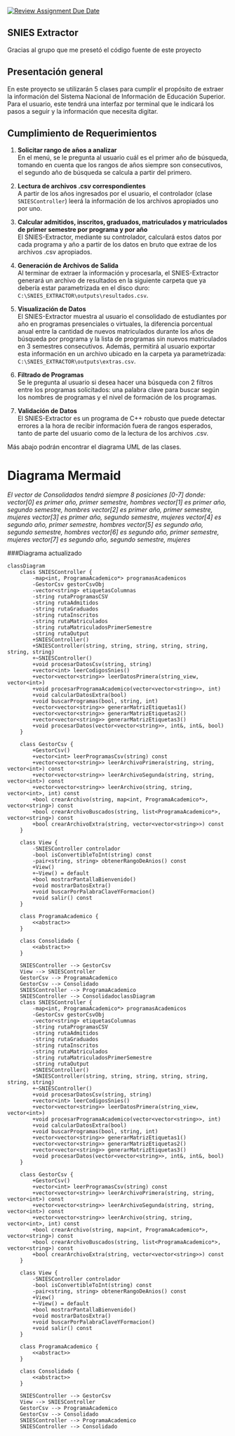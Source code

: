 [![Review Assignment Due Date](https://classroom.github.com/assets/deadline-readme-button-22041afd0340ce965d47ae6ef1cefeee28c7c493a6346c4f15d667ab976d596c.svg)](https://classroom.github.com/a/QApazJy0)

## SNIES Extractor
Gracias al grupo que me presetó el código fuente de este proyecto

## Presentación general
En este proyecto se utilizarán 5 clases para cumplir el propósito de extraer la información del Sistema Nacional de Información de Educación Superior. Para el usuario, este tendrá una interfaz por terminal que le indicará los pasos a seguir y la información que necesita digitar.

## Cumplimiento de Requerimientos

1. **Solicitar rango de años a analizar**  
   En el menú, se le pregunta al usuario cuál es el primer año de búsqueda, tomando en cuenta que los rangos de años siempre son consecutivos, el segundo año de búsqueda se calcula a partir del primero.

2. **Lectura de archivos .csv correspondientes**  
   A partir de los años ingresados por el usuario, el controlador (clase `SNIESController`) leerá la información de los archivos apropiados uno por uno.

3. **Calcular admitidos, inscritos, graduados, matriculados y matriculados de primer semestre por programa y por año**  
   El SNIES-Extractor, mediante su controlador, calculará estos datos por cada programa y año a partir de los datos en bruto que extrae de los archivos .csv apropiados.

4. **Generación de Archivos de Salida**  
   Al terminar de extraer la información y procesarla, el SNIES-Extractor generará un archivo de resultados en la siguiente carpeta que ya debería estar parametrizada en el disco duro:  
   `C:\SNIES_EXTRACTOR\outputs\resultados.csv`.

5. **Visualización de Datos**  
   El SNIES-Extractor muestra al usuario el consolidado de estudiantes por año en programas presenciales o virtuales, la diferencia porcentual anual entre la cantidad de nuevos matriculados durante los años de búsqueda por programa y la lista de programas sin nuevos matriculados en 3 semestres consecutivos. Además, permitirá al usuario exportar esta información en un archivo ubicado en la carpeta ya parametrizada:  
   `C:\SNIES_EXTRACTOR\outputs\extras.csv`.

6. **Filtrado de Programas**  
   Se le pregunta al usuario si desea hacer una búsqueda con 2 filtros entre los programas solicitados: una palabra clave para buscar según los nombres de programas y el nivel de formación de los programas.

7. **Validación de Datos**  
   El SNIES-Extractor es un programa de C++ robusto que puede detectar errores a la hora de recibir información fuera de rangos esperados, tanto de parte del usuario como de la lectura de los archivos .csv.

Más abajo podrán encontrar el diagrama UML de las clases.


# Diagrama Mermaid

*El vector de Consolidados tendrá siempre 8 posiciones [0-7] donde:*
*vector[0] es primer año, primer semestre, hombres*
*vector[1] es primer año, segundo semestre, hombres*
*vector[2] es primer año, primer semestre, mujeres*
*vector[3] es primer año, segundo semestre, mujeres*
*vector[4] es segundo año, primer semestre, hombres*
*vector[5] es segundo año, segundo semestre, hombres*
*vector[6] es segundo año, primer semestre, mujeres*
*vector[7] es segundo año, segundo semestre, mujeres*

###Diagrama actualizado
```mermaid
classDiagram
    class SNIESController {
        -map<int, ProgramaAcademico*> programasAcademicos
        -GestorCsv gestorCsvObj
        -vector<string> etiquetasColumnas
        -string rutaProgramasCSV
        -string rutaAdmitidos
        -string rutaGraduados
        -string rutaInscritos
        -string rutaMatriculados
        -string rutaMatriculadosPrimerSemestre
        -string rutaOutput
        +SNIESController()
        +SNIESController(string, string, string, string, string, string, string)
        +~SNIESController()
        +void procesarDatosCsv(string, string)
        +vector<int> leerCodigosSnies()
        +vector<vector<string>> leerDatosPrimera(string_view, vector<int>)
        +void procesarProgramaAcademico(vector<vector<string>>, int)
        +void calcularDatosExtra(bool)
        +void buscarProgramas(bool, string, int)
        +vector<vector<string>> generarMatrizEtiquetas1()
        +vector<vector<string>> generarMatrizEtiquetas2()
        +vector<vector<string>> generarMatrizEtiquetas3()
        +void procesarDatos(vector<vector<string>>, int&, int&, bool)
    }

    class GestorCsv {
        +GestorCsv()
        +vector<int> leerProgramasCsv(string) const
        +vector<vector<string>> leerArchivoPrimera(string, string, vector<int>) const
        +vector<vector<string>> leerArchivoSegunda(string, string, vector<int>) const
        +vector<vector<string>> leerArchivo(string, string, vector<int>, int) const
        +bool crearArchivo(string, map<int, ProgramaAcademico*>, vector<string>) const
        +bool crearArchivoBuscados(string, list<ProgramaAcademico*>, vector<string>) const
        +bool crearArchivoExtra(string, vector<vector<string>>) const
    }

    class View {
        -SNIESController controlador
        -bool isConvertibleToInt(string) const
        -pair<string, string> obtenerRangoDeAnios() const
        +View()
        +~View() = default
        +bool mostrarPantallaBienvenido()
        +void mostrarDatosExtra()
        +void buscarPorPalabraClaveYFormacion()
        +void salir() const
    }

    class ProgramaAcademico {
        <<abstract>>
    }

    class Consolidado {
        <<abstract>>
    }

    SNIESController --> GestorCsv
    View --> SNIESController
    GestorCsv --> ProgramaAcademico
    GestorCsv --> Consolidado
    SNIESController --> ProgramaAcademico
    SNIESController --> ConsolidadoclassDiagram
    class SNIESController {
        -map<int, ProgramaAcademico*> programasAcademicos
        -GestorCsv gestorCsvObj
        -vector<string> etiquetasColumnas
        -string rutaProgramasCSV
        -string rutaAdmitidos
        -string rutaGraduados
        -string rutaInscritos
        -string rutaMatriculados
        -string rutaMatriculadosPrimerSemestre
        -string rutaOutput
        +SNIESController()
        +SNIESController(string, string, string, string, string, string, string)
        +~SNIESController()
        +void procesarDatosCsv(string, string)
        +vector<int> leerCodigosSnies()
        +vector<vector<string>> leerDatosPrimera(string_view, vector<int>)
        +void procesarProgramaAcademico(vector<vector<string>>, int)
        +void calcularDatosExtra(bool)
        +void buscarProgramas(bool, string, int)
        +vector<vector<string>> generarMatrizEtiquetas1()
        +vector<vector<string>> generarMatrizEtiquetas2()
        +vector<vector<string>> generarMatrizEtiquetas3()
        +void procesarDatos(vector<vector<string>>, int&, int&, bool)
    }

    class GestorCsv {
        +GestorCsv()
        +vector<int> leerProgramasCsv(string) const
        +vector<vector<string>> leerArchivoPrimera(string, string, vector<int>) const
        +vector<vector<string>> leerArchivoSegunda(string, string, vector<int>) const
        +vector<vector<string>> leerArchivo(string, string, vector<int>, int) const
        +bool crearArchivo(string, map<int, ProgramaAcademico*>, vector<string>) const
        +bool crearArchivoBuscados(string, list<ProgramaAcademico*>, vector<string>) const
        +bool crearArchivoExtra(string, vector<vector<string>>) const
    }

    class View {
        -SNIESController controlador
        -bool isConvertibleToInt(string) const
        -pair<string, string> obtenerRangoDeAnios() const
        +View()
        +~View() = default
        +bool mostrarPantallaBienvenido()
        +void mostrarDatosExtra()
        +void buscarPorPalabraClaveYFormacion()
        +void salir() const
    }

    class ProgramaAcademico {
        <<abstract>>
    }

    class Consolidado {
        <<abstract>>
    }

    SNIESController --> GestorCsv
    View --> SNIESController
    GestorCsv --> ProgramaAcademico
    GestorCsv --> Consolidado
    SNIESController --> ProgramaAcademico
    SNIESController --> Consolidado
```
